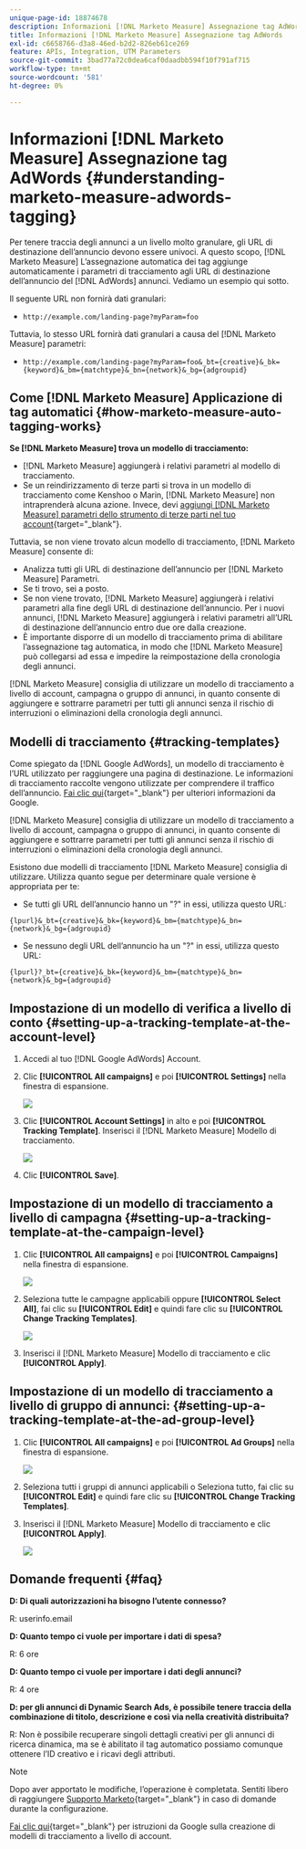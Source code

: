 ```yaml
---
unique-page-id: 18874678
description: Informazioni [!DNL Marketo Measure] Assegnazione tag AdWords - [!DNL Marketo Measure] - Documentazione del prodotto
title: Informazioni [!DNL Marketo Measure] Assegnazione tag AdWords
exl-id: c6658766-d3a8-46ed-b2d2-826eb61ce269
feature: APIs, Integration, UTM Parameters
source-git-commit: 3bad77a72c0dea6caf0daadbb594f10f791af715
workflow-type: tm+mt
source-wordcount: '581'
ht-degree: 0%

---
```


# Informazioni [!DNL Marketo Measure] Assegnazione tag AdWords {#understanding-marketo-measure-adwords-tagging}

Per tenere traccia degli annunci a un livello molto granulare, gli URL di destinazione dell’annuncio devono essere univoci. A questo scopo, [!DNL Marketo Measure] L’assegnazione automatica dei tag aggiunge automaticamente i parametri di tracciamento agli URL di destinazione dell’annuncio del [!DNL AdWords] annunci. Vediamo un esempio qui sotto.

Il seguente URL non fornirà dati granulari:

* `http://example.com/landing-page?myParam=foo`

Tuttavia, lo stesso URL fornirà dati granulari a causa del [!DNL Marketo Measure] parametri:

* `http://example.com/landing-page?myParam=foo&_bt={creative}&_bk={keyword}&_bm={matchtype}&_bn={network}&_bg={adgroupid}`

## Come [!DNL Marketo Measure] Applicazione di tag automatici {#how-marketo-measure-auto-tagging-works}

**Se [!DNL Marketo Measure] trova un modello di tracciamento:**

* [!DNL Marketo Measure] aggiungerà i relativi parametri al modello di tracciamento.
* Se un reindirizzamento di terze parti si trova in un modello di tracciamento come Kenshoo o Marin, [!DNL Marketo Measure] non intraprenderà alcuna azione. Invece, devi [aggiungi [!DNL Marketo Measure] parametri dello strumento di terze parti nel tuo account](/help/api-connections/utilizing-marketo-measures-api-connections/how-bid-management-tools-affect-marketo-measure.md){target="_blank"}.

Tuttavia, se non viene trovato alcun modello di tracciamento, [!DNL Marketo Measure] consente di:

* Analizza tutti gli URL di destinazione dell’annuncio per [!DNL Marketo Measure] Parametri.
* Se ti trovo, sei a posto.
* Se non viene trovato, [!DNL Marketo Measure] aggiungerà i relativi parametri alla fine degli URL di destinazione dell’annuncio. Per i nuovi annunci, [!DNL Marketo Measure] aggiungerà i relativi parametri all’URL di destinazione dell’annuncio entro due ore dalla creazione.
* È importante disporre di un modello di tracciamento prima di abilitare l’assegnazione tag automatica, in modo che [!DNL Marketo Measure] può collegarsi ad essa e impedire la reimpostazione della cronologia degli annunci.

[!DNL Marketo Measure] consiglia di utilizzare un modello di tracciamento a livello di account, campagna o gruppo di annunci, in quanto consente di aggiungere e sottrarre parametri per tutti gli annunci senza il rischio di interruzioni o eliminazioni della cronologia degli annunci.

## Modelli di tracciamento {#tracking-templates}

Come spiegato da [!DNL Google AdWords], un modello di tracciamento è l’URL utilizzato per raggiungere una pagina di destinazione. Le informazioni di tracciamento raccolte vengono utilizzate per comprendere il traffico dell’annuncio. [Fai clic qui](https://support.google.com/adwords/answer/7197008?hl=en){target="_blank"} per ulteriori informazioni da Google.

[!DNL Marketo Measure] consiglia di utilizzare un modello di tracciamento a livello di account, campagna o gruppo di annunci, in quanto consente di aggiungere e sottrarre parametri per tutti gli annunci senza il rischio di interruzioni o eliminazioni della cronologia degli annunci.

Esistono due modelli di tracciamento [!DNL Marketo Measure] consiglia di utilizzare. Utilizza quanto segue per determinare quale versione è appropriata per te:

* Se tutti gli URL dell’annuncio hanno un &quot;?&quot; in essi, utilizza questo URL:

`{lpurl}&_bt={creative}&_bk={keyword}&_bm={matchtype}&_bn={network}&_bg={adgroupid}`

* Se nessuno degli URL dell’annuncio ha un &quot;?&quot; in essi, utilizza questo URL:

`{lpurl}?_bt={creative}&_bk={keyword}&_bm={matchtype}&_bn={network}&_bg={adgroupid}`

## Impostazione di un modello di verifica a livello di conto {#setting-up-a-tracking-template-at-the-account-level}

1. Accedi al tuo [!DNL Google AdWords] Account.

1. Clic **[!UICONTROL All campaigns]** e poi **[!UICONTROL Settings]** nella finestra di espansione.

   ![](assets/1.png)

1. Clic **[!UICONTROL Account Settings]** in alto e poi **[!UICONTROL Tracking Template]**. Inserisci il [!DNL Marketo Measure] Modello di tracciamento.

   ![](assets/2-1.png)

1. Clic **[!UICONTROL Save]**.

## Impostazione di un modello di tracciamento a livello di campagna {#setting-up-a-tracking-template-at-the-campaign-level}

1. Clic **[!UICONTROL All campaigns]** e poi **[!UICONTROL Campaigns]** nella finestra di espansione.

   ![](assets/3.png)

1. Seleziona tutte le campagne applicabili oppure **[!UICONTROL Select All]**, fai clic su **[!UICONTROL Edit]** e quindi fare clic su **[!UICONTROL Change Tracking Templates]**.

   ![](assets/4-1.png)

1. Inserisci il [!DNL Marketo Measure] Modello di tracciamento e clic **[!UICONTROL Apply]**.

## Impostazione di un modello di tracciamento a livello di gruppo di annunci: {#setting-up-a-tracking-template-at-the-ad-group-level}

1. Clic **[!UICONTROL All campaigns]** e poi **[!UICONTROL Ad Groups]** nella finestra di espansione.

   ![](assets/5-1.png)

1. Seleziona tutti i gruppi di annunci applicabili o Seleziona tutto, fai clic su **[!UICONTROL Edit]** e quindi fare clic su **[!UICONTROL Change Tracking Templates]**.

1. Inserisci il [!DNL Marketo Measure] Modello di tracciamento e clic **[!UICONTROL Apply]**.

   ![](assets/6-1.png)

## Domande frequenti {#faq}

**D: Di quali autorizzazioni ha bisogno l’utente connesso?**

R: userinfo.email

**D: Quanto tempo ci vuole per importare i dati di spesa?**

R: 6 ore

**D: Quanto tempo ci vuole per importare i dati degli annunci?**

R: 4 ore

**D: per gli annunci di Dynamic Search Ads, è possibile tenere traccia della combinazione di titolo, descrizione e così via nella creatività distribuita?**

R: Non è possibile recuperare singoli dettagli creativi per gli annunci di ricerca dinamica, ma se è abilitato il tag automatico possiamo comunque ottenere l’ID creativo e i ricavi degli attributi.

>[!NOTE]
>
>Dopo aver apportato le modifiche, l’operazione è completata. Sentiti libero di raggiungere [Supporto Marketo](https://nation.marketo.com/t5/support/ct-p/Support){target="_blank"} in caso di domande durante la configurazione.

[Fai clic qui](https://support.google.com/adwords/answer/6076199?hl=en#tracking){target="_blank"} per istruzioni da Google sulla creazione di modelli di tracciamento a livello di account.
